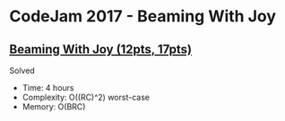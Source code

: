 # CodeJam 2017 - Beaming With Joy

## [Beaming With Joy (12pts, 17pts)](https://codingcompetitions.withgoogle.com/codejam/round/0000000000201900/0000000000201876)

Solved

* Time: 4 hours
* Complexity: O((RC)^2) worst-case
* Memory: O(BRC)
